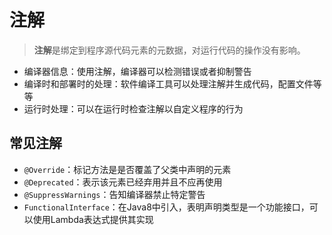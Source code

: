 # 注解 <Badge text="Uncompleted"/>

> **注解**是绑定到程序源代码元素的元数据，对运行代码的操作没有影响。

* 编译器信息：使用注解，编译器可以检测错误或者抑制警告
* 编译时和部署时的处理：软件编译工具可以处理注解并生成代码，配置文件等等
* 运行时处理：可以在运行时检查注解以自定义程序的行为

## 常见注解

* `@Override`：标记方法是是否覆盖了父类中声明的元素
* `@Deprecated`：表示该元素已经弃用并且不应再使用
* `@SuppressWarnings`：告知编译器禁止特定警告
* `FunctionalInterface`：在Java8中引入，表明声明类型是一个功能接口，可以使用Lambda表达式提供其实现